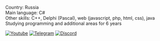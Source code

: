 Country: Russia  
Main language: C#  
Other skills: C++, Delphi (Pascal), web (javascript, php, html, css), java  
Studying programming and additional areas for 6 years  
  
[![Youtube](https://img.shields.io/badge/YOUTUBE-red.svg)](https://www.youtube.com/andrewfeed)
[![Telegram](https://img.shields.io/badge/TELEGRAM-blue.svg)](https://t.me/andrewfeedproduction)
[![Discord](https://badgen.net/badge/icon/discord?icon=discord&label)](https://discord.gg/mXrnuVeYwP)  
